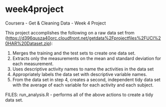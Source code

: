 # week4project
Coursera - Get &amp; Cleaning Data - Week 4 Project


This project accomplishes the following on a raw data set from (https://d396qusza40orc.cloudfront.net/getdata%2Fprojectfiles%2FUCI%20HAR%20Dataset.zip):

   1. Merges the training and the test sets to create one data set.
   2. Extracts only the measurements on the mean and standard deviation for each measurement.
   3. Uses descriptive activity names to name the activities in the data set
   4. Appropriately labels the data set with descriptive variable names.
   5. From the data set in step 4, creates a second, independent tidy data set with the average of each variable for each activity and each subject.
   
FILES:
run_analysis.R - performs all of the above actions to create a tidy data set.
